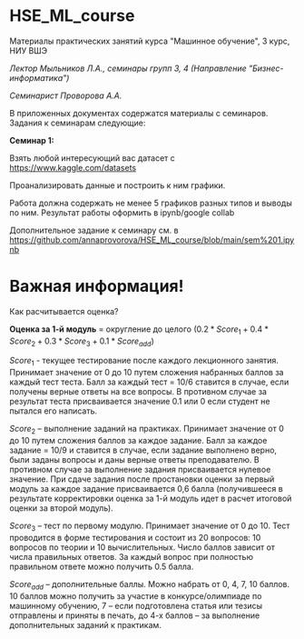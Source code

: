 # HSE_ML_course
Материалы практических занятий курса "Машинное обучение", 3 курс, НИУ ВШЭ

*Лектор Мыльников Л.А., семинары групп 3, 4 (Направление "Бизнес-информатика")*

*Семинарист Проворова А.А.*

В приложенных документах содержатся материалы с семинаров.
Задания к семинарам следующие:

**Семинар 1:**

Взять любой интересующий вас датасет с https://www.kaggle.com/datasets

Проанализировать данные и построить к ним графики.

Работа должна содержать не менее 5 графиков разных типов и выводы по ним. Результат работы оформить в ipynb/google collab

Дополнительное задание к семинару см. в https://github.com/annaprovorova/HSE_ML_course/blob/main/sem%201.ipynb


# Важная информация!

Как расчитывается оценка?

**Оценка за 1-й модуль** = округление до целого $(0.2 * Score_{1} + 0.4 * Score_{2} + 0.3 * Score_{3} + 0.1 * Score_{add})$

$Score_{1}$ - текущее тестирование после каждого лекционного занятия. Принимает значение от 0 до 10 путем сложения набранных баллов за каждый тест теста. Балл за каждый тест = 10/6 ставится в случае, если получены верные ответы на все вопросы. В противном случае за результат теста присваивается значение 0.1 или 0 если студент не пытался его написать.

$Score_{2}$ – выполнение заданий на практиках. Принимает значение от 0 до 10 путем сложения баллов за каждое задание. Балл за каждое задание = 10/9 и ставится в случае, если задание выполнено верно, были заданы вопросы и даны верные ответы преподавателю. В противном случае за выполнение задания присваивается нулевое значение. При сдаче задания после простановки оценки за первый модуль за каждое задание присваивается 0,6 балла (получившееся в результате корректировки оценка за 1-й модуль идет в расчет итоговой оценки за второй модуль).

$Score_{3}$ – тест по первому модулю. Принимает значение от 0 до 10. Тест проводится в форме тестирования и состоит из 20 вопросов: 10 вопросов по теории и 10 вычислительных. Число баллов зависит от числа правильных ответов. За каждый вопрос при полностью правильном ответе можно получить 0.5 балла.

$Score_{add}$ – дополнительные баллы. Можно набрать от 0, 4, 7, 10 баллов. 10 баллов можно получить за участие в конкурсе/олимпиаде по машинному обучению, 7 – если подготовлена статья или тезисы отправлены и приняты в печать, до 4-х баллов – за выполнение дополнительных заданий к практикам.

